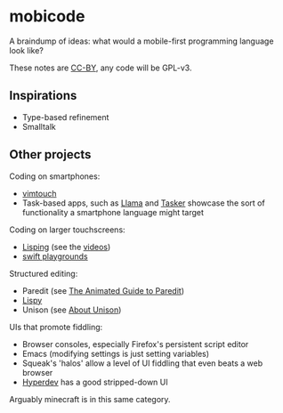 # mobicode

A braindump of ideas: what would a mobile-first programming language
look like?

These notes are [CC-BY](https://creativecommons.org/licenses/by/4.0/),
any code will be GPL-v3.

## Inspirations

* Type-based refinement
* Smalltalk

## Other projects

Coding on smartphones:

* [vimtouch](https://github.com/momodalo/vimtouch)
* Task-based apps, such as
  [Llama](https://play.google.com/store/apps/details?id=com.kebab.Llama&hl=en)
  and [Tasker](http://tasker.dinglisch.net/) showcase the sort of
  functionality a smartphone language might target

Coding on larger touchscreens:

* [Lisping](http://slidetocode.com/lisping) (see the
  [videos](https://www.youtube.com/channel/UCaMcFjje9sQHnNllR_P8AzA))
* [swift playgrounds](https://developer.apple.com/swift/playgrounds/)

Structured editing:

* Paredit (see
  [The Animated Guide to Paredit](http://danmidwood.com/content/2014/11/21/animated-paredit.html))
* [Lispy](https://github.com/abo-abo/lispy)
* Unison (see [About Unison](http://unisonweb.org/2015-05-07/about.html#post-start))

UIs that promote fiddling:

* Browser consoles, especially Firefox's persistent script editor
* Emacs (modifying settings is just setting variables)
* Squeak's 'halos' allow a level of UI fiddling that even beats a web
  browser
* [Hyperdev](https://hyperdev.com) has a good stripped-down UI

Arguably minecraft is in this same category.
